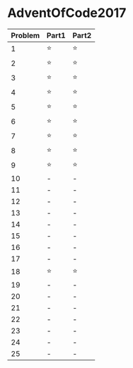# AdventOfCode2017

|Problem|Part1|Part2|
---|---|---
|1|⭐️|⭐️|
|2|⭐️|⭐️|
|3|⭐️|⭐️|
|4|⭐️|⭐️|
|5|⭐️|⭐️|
|6|⭐️|⭐️|
|7|⭐️|⭐️|
|8|⭐️|⭐️|
|9|⭐️|⭐️|
|10|-|-|
|11|-|-|
|12|-|-|
|13|-|-|
|14|-|-|
|15|-|-|
|16|-|-|
|17|-|-|
|18|⭐️|⭐️|
|19|-|-|
|20|-|-|
|21|-|-|
|22|-|-|
|23|-|-|
|24|-|-|
|25|-|-|

